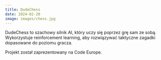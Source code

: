 ```yaml
---
title: DudeChess
date: 2024-02-20
image: images/chess.jpg
---
```


DudeChess to szachowy silnik AI, który uczy się poprzez grę sam ze sobą. Wykorzystuje reinforcement learning, aby rozwiązywać taktyczne zagadki dopasowane do poziomu gracza.

Projekt został zaprezentowany na Code Europe.

